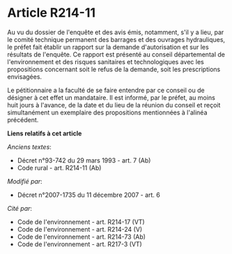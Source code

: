 # Article R214-11

Au vu du dossier de l'enquête et des avis émis, notamment, s'il y a lieu, par le comité technique permanent des barrages et
des ouvrages hydrauliques, le préfet fait établir un rapport sur la demande d'autorisation et sur les résultats de l'enquête.
Ce rapport est présenté au conseil départemental de l'environnement et des risques sanitaires et technologiques avec les
propositions concernant soit le refus de la demande, soit les prescriptions envisagées.

Le pétitionnaire a la faculté de se faire entendre par ce conseil ou de désigner à cet effet un mandataire. Il est informé,
par le préfet, au moins huit jours à l'avance, de la date et du lieu de la réunion du conseil et reçoit simultanément un
exemplaire des propositions mentionnées à l'alinéa précédent.

**Liens relatifs à cet article**

_Anciens textes_:

  - Décret n°93-742 du 29 mars 1993 - art. 7 (Ab)
  - Code rural - art. R214-11 (Ab)

_Modifié par_:

  - Décret n°2007-1735 du 11 décembre 2007 - art. 6

_Cité par_:

  - Code de l'environnement - art. R214-17 (VT)
  - Code de l'environnement - art. R214-24 (V)
  - Code de l'environnement - art. R214-73 (Ab)
  - Code de l'environnement - art. R217-3 (VT)
